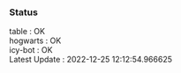 ### Status


table : OK  
hogwarts : OK  
icy-bot : OK  
Latest Update : 2022-12-25 12:12:54.966625

